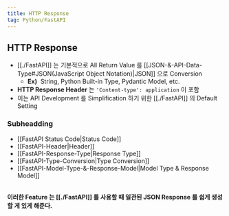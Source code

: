 ```yaml
---
title: HTTP Response
tag: Python/FastAPI
---
```


## HTTP Response

- [[./FastAPI]] 는 기본적으로 All Return Value 를 [[JSON-&-API-Data-Type#JSON(JavaScript Object Notation)|JSON]] 으로 Conversion
  - **Ex)** &nbsp;String, Python Built-in Type, Pydantic Model, etc.
- **HTTP Response Header** 는 `'Content-type': application` 이 포함
- 이는 API Development 를 Simplification 하기 위한 [[./FastAPI]] 의 Default Setting

### Subheadding

- [[FastAPI Status Code|Status Code]]
- [[FastAPI-Header|Header]]
- [[FastAPI-Response-Type|Response Type]]
- [[FastAPI-Type-Conversion|Type Conversion]]
- [[FastAPI-Model-Type-&-Response-Model|Model Type & Response Model]]

<br>**이러한 Feature 는 [[./FastAPI]] 를 사용할 때 일관된 JSON Response 를 쉽게 생성할 게 있게 해준다.**

